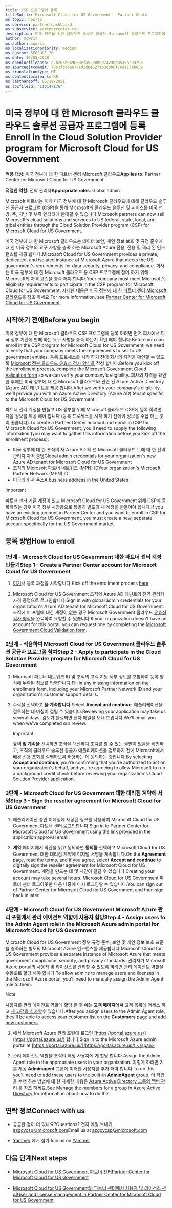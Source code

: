 ```yaml
---
title: CSP 프로그램에 등록
titleSuffix: Microsoft Cloud for US Government - Partner Center
ms.topic: how-to
ms.service: partner-dashboard
ms.subservice: partnercenter-csp
description: 미국 정부를 위한 클라우드 솔루션 공급자 Microsoft 클라우드 프로그램에 등록 하려는 파트너를 위한 CSP 프로그램 요구 사항에 대해 알아봅니다.
author: mowrim
ms.author: mowrim
ms.localizationpriority: medium
ms.custom: SEOJUNE.20
ms.date: 10/05/2020
ms.openlocfilehash: e2b206b049050efa520099d74230d8535ac93793
ms.sourcegitcommit: 7063fdddee77ad2d8e627ab3c806f76d173ab652
ms.translationtype: MT
ms.contentlocale: ko-KR
ms.lasthandoff: 05/19/2021
ms.locfileid: "110147176"
---
```

# <a name="enroll-in-the-cloud-solution-provider-program-for-microsoft-cloud-for-us-government"></a><span data-ttu-id="32186-103">미국 정부에 대 한 Microsoft 클라우드 클라우드 솔루션 공급자 프로그램에 등록</span><span class="sxs-lookup"><span data-stu-id="32186-103">Enroll in the Cloud Solution Provider program for Microsoft Cloud for US Government</span></span>

<span data-ttu-id="32186-104">**적용 대상**: 미국 정부에 대 한 파트너 센터 Microsoft 클라우드</span><span class="sxs-lookup"><span data-stu-id="32186-104">**Applies to**: Partner Center for Microsoft Cloud for US Government</span></span>

<span data-ttu-id="32186-105">**적절한 역할**: 전역 관리자</span><span class="sxs-lookup"><span data-stu-id="32186-105">**Appropriate roles**: Global admin</span></span>

<span data-ttu-id="32186-106">Microsoft 파트너는 이제 미국 정부에 대 한 Microsoft 클라우드에 대해 클라우드 솔루션 공급자 프로그램 (CSP)을 통해 Microsoft의 클라우드 솔루션 및 서비스를 미국 연방, 주, 지방 및 부족 엔터티에 판매할 수 있습니다.</span><span class="sxs-lookup"><span data-stu-id="32186-106">Microsoft partners can now sell Microsoft's cloud solutions and services to US federal, state, local, and tribal entities through the Cloud Solution Provider program (CSP) for Microsoft Cloud for US Government.</span></span>

<span data-ttu-id="32186-107">미국 정부에 대 한 Microsoft 클라우드는 데이터 보안, 개인 정보 보호 및 규정 준수에 대 한 미국 정부의 요구 사항을 충족 하는 Microsoft Azure 전용, 전용 및 격리 된 인스턴스를 제공 합니다.</span><span class="sxs-lookup"><span data-stu-id="32186-107">Microsoft Cloud for US Government provides a private, dedicated, and isolated instance of Microsoft Azure that meets the US government's requirements for data security, privacy, and compliance.</span></span> <span data-ttu-id="32186-108">회사는 미국 정부에 대 한 Microsoft 클라우드 용 CSP 프로그램에 참여 하기 위해 Microsoft의 자격 요건을 충족 해야 합니다.</span><span class="sxs-lookup"><span data-stu-id="32186-108">Your company must meet Microsoft's eligibility requirements to participate in the CSP program for Microsoft Cloud for US Government.</span></span> <span data-ttu-id="32186-109">자세한 내용은 [미국 정부에 대 한 파트너 센터 Microsoft 클라우드](partner-center-for-microsoft-us-govt-cloud.md)를 참조 하세요.</span><span class="sxs-lookup"><span data-stu-id="32186-109">For more information, see [Partner Center for Microsoft Cloud for US Government](partner-center-for-microsoft-us-govt-cloud.md).</span></span>

## <a name="before-you-begin"></a><span data-ttu-id="32186-110">시작하기 전에</span><span class="sxs-lookup"><span data-stu-id="32186-110">Before you begin</span></span>

<span data-ttu-id="32186-111">미국 정부에 대 한 Microsoft 클라우드 CSP 프로그램에 등록 하려면 먼저 회사에서 미국 정부 기관에 판매 하는 요구 사항을 충족 하는지 확인 해야 합니다.</span><span class="sxs-lookup"><span data-stu-id="32186-111">Before you can enroll in the CSP program for Microsoft Cloud for US Government, we need to verify that your company meets the requirements to sell to US government entities.</span></span> <span data-ttu-id="32186-112">등록 프로세스를 시작 하기 전에 회사의 자격을 확인할 수 있도록 [Microsoft 정부 클라우드 유효성 검사 양식을](https://azuregov.microsoft.com/csp) 작성 합니다.</span><span class="sxs-lookup"><span data-stu-id="32186-112">Before you kick off the enrollment process, complete the [Microsoft Government Cloud Validation form](https://azuregov.microsoft.com/csp) so we can verify your company's eligibility.</span></span> <span data-ttu-id="32186-113">회사의 자격을 확인 한 후에는 미국 정부에 대 한 Microsoft 클라우드와 관련 된 Azure Active Directory (Azure AD) 테 넌 트를 제공 합니다.</span><span class="sxs-lookup"><span data-stu-id="32186-113">After we verify your company's eligibility, we'll provide you with an Azure Active Directory (Azure AD) tenant specific to the Microsoft Cloud for US Government.</span></span>  

<span data-ttu-id="32186-114">파트너 센터 계정을 만들고 US 정부를 위해 Microsoft 클라우드 CSP에 등록 하려면 다음 정보를 제공 해야 합니다 (등록 프로세스를 시작 하기 전에이 정보를 수집 하는 것이 좋습니다).</span><span class="sxs-lookup"><span data-stu-id="32186-114">To create a Partner Center account and enroll in CSP for Microsoft Cloud for US Government, you'll need to supply the following information (you may want to gather this information before you kick off the enrollment process):</span></span>

- <span data-ttu-id="32186-115">미국 정부에 대 한 조직의 새 Azure AD 테 넌 Microsoft 클라우드 트에 대 한 전역 관리자 자격 증명</span><span class="sxs-lookup"><span data-stu-id="32186-115">Global admin credentials for your organization's new Azure AD tenant for Microsoft Cloud for US Government</span></span>
- <span data-ttu-id="32186-116">조직의 Microsoft 파트너 네트워크 (MPN) ID</span><span class="sxs-lookup"><span data-stu-id="32186-116">Your organization's Microsoft Partner Network (MPN) ID</span></span>
- <span data-ttu-id="32186-117">미국의 회사 주소</span><span class="sxs-lookup"><span data-stu-id="32186-117">A business address in the United States</span></span>

> [!IMPORTANT]  
> <span data-ttu-id="32186-118">파트너 센터 기존 계정이 있고 Microsoft Cloud for US Government 위해 CSP에 등록하려는 경우 미국 정부 시장용으로 특별히 별도의 새 계정을 만들어야 합니다.</span><span class="sxs-lookup"><span data-stu-id="32186-118">If you have an existing account in Partner Center and you want to enroll in CSP for Microsoft Cloud for US Government, you must create a new, separate account specifically for the US Government market.</span></span>

## <a name="how-to-enroll"></a><span data-ttu-id="32186-119">등록 방법</span><span class="sxs-lookup"><span data-stu-id="32186-119">How to enroll</span></span>

### <a name="step-1---create-a-partner-center-account-for-microsoft-cloud-for-us-government"></a><span data-ttu-id="32186-120">1단계 - Microsoft Cloud for US Government 대한 파트너 센터 계정 만들기</span><span class="sxs-lookup"><span data-stu-id="32186-120">Step 1 - Create a Partner Center account for Microsoft Cloud for US Government</span></span>

1. <span data-ttu-id="32186-121">[여기](https://partnercenter.microsoft.com/register/resellerusgjoinnow)서 등록 과정을 시작합니다.</span><span class="sxs-lookup"><span data-stu-id="32186-121">Kick off the enrollment process [here](https://partnercenter.microsoft.com/register/resellerusgjoinnow).</span></span>

2. <span data-ttu-id="32186-122">Microsoft Cloud for US Government 조직의 Azure AD 테넌트의 전역 관리자 자격 증명으로 로그인합니다.</span><span class="sxs-lookup"><span data-stu-id="32186-122">Sign in with global admin credentials for your organization's Azure AD tenant for Microsoft Cloud for US Government.</span></span> <span data-ttu-id="32186-123">조직에 이 포털에 대한 계정이 없는 경우 Microsoft Government 클라우드 [유효성 검사 양식](https://azuregov.microsoft.com/csp)을 완료하여 요청할 수 있습니다.</span><span class="sxs-lookup"><span data-stu-id="32186-123">If your organization doesn't have an account for this portal, you can request one by completing the [Microsoft Government Cloud Validation form](https://azuregov.microsoft.com/csp).</span></span>

### <a name="step-2---apply-to-participate-in-the-cloud-solution-provider-program-for-microsoft-cloud-for-us-government"></a><span data-ttu-id="32186-124">2단계 - 적용하여 Microsoft Cloud for US Government 클라우드 솔루션 공급자 프로그램 참여</span><span class="sxs-lookup"><span data-stu-id="32186-124">Step 2 - Apply to participate in the Cloud Solution Provider program for Microsoft Cloud for US Government</span></span>

1. <span data-ttu-id="32186-125">Microsoft 파트너 네트워크 ID 및 조직의 고객 지원 세부 정보를 포함하여 등록 양식에 누락된 정보를 입력합니다.</span><span class="sxs-lookup"><span data-stu-id="32186-125">Fill in any missing information on the enrollment form, including your Microsoft Partner Network ID and your organization's customer support details.</span></span>

2. <span data-ttu-id="32186-126">수락을 선택하고 **을 계속합니다.**</span><span class="sxs-lookup"><span data-stu-id="32186-126">Select **Accept and continue**.</span></span> <span data-ttu-id="32186-127">애플리케이션을 검토하는 데 며칠이 걸릴 수 있습니다.</span><span class="sxs-lookup"><span data-stu-id="32186-127">Reviewing your application may take us several days.</span></span> <span data-ttu-id="32186-128">검토가 완료되면 전자 메일을 보내 드립니다.</span><span class="sxs-lookup"><span data-stu-id="32186-128">We'll email you when we've completed our review.</span></span>

   > [!IMPORTANT]
   > <span data-ttu-id="32186-129">**동의 및 계속을** 선택하면 조직을 대신하여 조치를 할 수 있는 권한이 있음을 확인하고, 조직의 클라우드 솔루션 공급자 애플리케이션을 검토하기 전에 Microsoft에서 배경 신용 조회를 실행하도록 허용하는 데 동의하는 것입니다.</span><span class="sxs-lookup"><span data-stu-id="32186-129">By selecting **Accept and continue**, you're confirming that you're authorized to act on your organization's behalf, and you're agreeing to allow Microsoft to run a background credit check before reviewing your organization's Cloud Solution Provider application.</span></span>

### <a name="step-3---sign-the-reseller-agreement-for-microsoft-cloud-for-us-government"></a><span data-ttu-id="32186-130">3단계 - Microsoft Cloud for US Government 대한 대리점 계약에 서명</span><span class="sxs-lookup"><span data-stu-id="32186-130">Step 3 - Sign the reseller agreement for Microsoft Cloud for US Government</span></span>

1. <span data-ttu-id="32186-131">애플리케이션 승인 이메일에 제공된 링크를 사용하여 Microsoft Cloud for US Government 파트너 센터 로그인합니다.</span><span class="sxs-lookup"><span data-stu-id="32186-131">Sign in to Partner Center for Microsoft Cloud for US Government using the link provided in the application approval email.</span></span>

2. <span data-ttu-id="32186-132">**계약** 페이지에서 약관을 읽고 동의하면 **동의를** 선택하고 Microsoft Cloud for US Government 대한 대리점 계약에 디지털 서명을 계속합니다.</span><span class="sxs-lookup"><span data-stu-id="32186-132">On the **Agreement** page, read the terms, and if you agree, select **Accept and continue** to digitally sign the reseller agreement for Microsoft Cloud for US Government.</span></span> <span data-ttu-id="32186-133">계정을 만드는 데 몇 시간이 걸릴 수 있습니다.</span><span class="sxs-lookup"><span data-stu-id="32186-133">Creating your account may take several hours.</span></span> <span data-ttu-id="32186-134">Microsoft Cloud for US Government 파트너 센터 로그아웃한 다음 나중에 다시 로그인할 수 있습니다.</span><span class="sxs-lookup"><span data-stu-id="32186-134">You can sign out of Partner Center for Microsoft Cloud for US Government and then sign back in later.</span></span>

### <a name="step-4---assign-users-to-the-admin-agent-role-in-the-microsoft-azure-admin-portal-for-microsoft-cloud-for-us-government"></a><span data-ttu-id="32186-135">4단계 - Microsoft Cloud for US Government Microsoft Azure 관리 포털에서 관리 에이전트 역할에 사용자 할당</span><span class="sxs-lookup"><span data-stu-id="32186-135">Step 4 - Assign users to the Admin Agent role in the Microsoft Azure admin portal for Microsoft Cloud for US Government</span></span>

<span data-ttu-id="32186-136">Microsoft Cloud for US Government 정부 규정 준수, 보안 및 개인 정보 보호 표준을 충족하는 별도의 Microsoft Azure 인스턴스를 제공합니다.</span><span class="sxs-lookup"><span data-stu-id="32186-136">Microsoft Cloud for US Government provides a separate instance of Microsoft Azure that meets government compliance, security, and privacy standards.</span></span> <span data-ttu-id="32186-137">관리자가 Microsoft Azure portal의 사용자 및 라이선스를 관리할 수 있도록 하려면 관리 에이전트 역할을 수동으로 할당 해야 합니다.</span><span class="sxs-lookup"><span data-stu-id="32186-137">To allow admins to manage users and licenses in the Microsoft Azure portal, you'll need to manually assign the Admin Agent role to them.</span></span>

> [!NOTE]
> <span data-ttu-id="32186-138">사용자를 관리 에이전트 역할에 할당 한 후 **에는 고객 페이지에서** 고객 목록에 액세스 하 고 [새 고객을 추가할](add-a-new-customer.md)수 있습니다.</span><span class="sxs-lookup"><span data-stu-id="32186-138">After you assign users to the Admin Agent role, they'll be able to access your customer list on the **Customers** page and [add new customers](add-a-new-customer.md).</span></span>

1. <span data-ttu-id="32186-139">에서 Microsoft Azure 관리 포털에 로그인 [https://portal.azure.us/](https://portal.azure.us/) 합니다.</span><span class="sxs-lookup"><span data-stu-id="32186-139">Sign in to the Microsoft Azure admin portal at [https://portal.azure.us/](https://portal.azure.us/).</span></span>

2. <span data-ttu-id="32186-140">관리 에이전트 역할을 조직의 해당 사용자에 게 할당 합니다.</span><span class="sxs-lookup"><span data-stu-id="32186-140">Assign the Admin Agent role to the appropriate users in your organization.</span></span> <span data-ttu-id="32186-141">이렇게 하려면 기본 제공 **Adminagent** 그룹에 이러한 사용자를 추가 해야 합니다.</span><span class="sxs-lookup"><span data-stu-id="32186-141">To do this, you'll need to add these users to the built-in **AdminAgent** group.</span></span> <span data-ttu-id="32186-142">이 작업을 수행 하는 방법에 대 한 자세한 내용은 [Azure Active Directory 그룹의 멤버 관리](/azure/active-directory/active-directory-groups-members-azure-portal) 를 참조 하세요.</span><span class="sxs-lookup"><span data-stu-id="32186-142">See [Manage the members for a group in Azure Active Directory](/azure/active-directory/active-directory-groups-members-azure-portal) for information about how to do this.</span></span>

## <a name="connect-with-us"></a><span data-ttu-id="32186-143">연락 정보</span><span class="sxs-lookup"><span data-stu-id="32186-143">Connect with us</span></span>

- <span data-ttu-id="32186-144">궁금한 점이 더 있나요?</span><span class="sxs-lookup"><span data-stu-id="32186-144">Questions?</span></span> <span data-ttu-id="32186-145">전자 메일 보내기 azgovcsp@microsoft.com</span><span class="sxs-lookup"><span data-stu-id="32186-145">Email us at azgovcsp@microsoft.com</span></span>

- <span data-ttu-id="32186-146">[Yammer](https://www.yammer.com/cloudpartnercommunity/#/threads/inGroup?type=in_group&feedId=11509777) 에서 참가</span><span class="sxs-lookup"><span data-stu-id="32186-146">Join us on [Yammer](https://www.yammer.com/cloudpartnercommunity/#/threads/inGroup?type=in_group&feedId=11509777)</span></span>

## <a name="next-steps"></a><span data-ttu-id="32186-147">다음 단계</span><span class="sxs-lookup"><span data-stu-id="32186-147">Next steps</span></span>

- [<span data-ttu-id="32186-148">Microsoft Cloud for US Government 파트너 센터</span><span class="sxs-lookup"><span data-stu-id="32186-148">Partner Center for Microsoft Cloud for US Government</span></span>](partner-center-for-microsoft-us-govt-cloud.md)

- [<span data-ttu-id="32186-149">Microsoft Cloud for US Government의 파트너 센터에서 사용자 및 라이선스 관리</span><span class="sxs-lookup"><span data-stu-id="32186-149">User and license management in Partner Center for Microsoft Cloud for US Government</span></span>](user-management-in-partner-center-for-microsoft-us-govt-cloud.md)